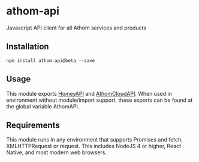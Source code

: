 # athom-api
Javascript API client for all Athom services and products

## Installation
```
npm install athom-api@beta --save
```

## Usage
This module exports [HomeyAPI](HomeyAPI.html) and [AthomCloudAPI](AthomCloudAPI.html).
When used in environment without module/import support, these exports can be found at the global variable AthomAPI.

## Requirements
This module runs in any environment that supports Promises and fetch, XMLHTTPRequest or request. This includes NodeJS 4 or higher, React Native, and most modern web browsers.
